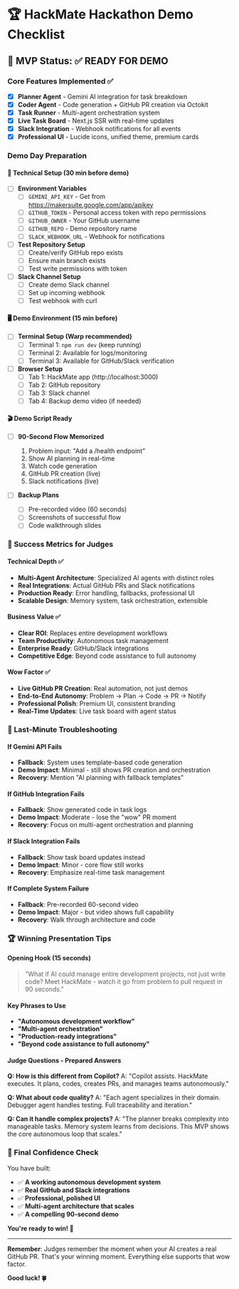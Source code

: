 # 🏆 HackMate Hackathon Demo Checklist

## 🎯 MVP Status: ✅ READY FOR DEMO

### Core Features Implemented ✅
- [x] **Planner Agent** - Gemini AI integration for task breakdown
- [x] **Coder Agent** - Code generation + GitHub PR creation via Octokit
- [x] **Task Runner** - Multi-agent orchestration system
- [x] **Live Task Board** - Next.js SSR with real-time updates
- [x] **Slack Integration** - Webhook notifications for all events
- [x] **Professional UI** - Lucide icons, unified theme, premium cards

### Demo Day Preparation

#### 🔧 Technical Setup (30 min before demo)
- [ ] **Environment Variables**
  - [ ] `GEMINI_API_KEY` - Get from https://makersuite.google.com/app/apikey
  - [ ] `GITHUB_TOKEN` - Personal access token with repo permissions
  - [ ] `GITHUB_OWNER` - Your GitHub username
  - [ ] `GITHUB_REPO` - Demo repository name
  - [ ] `SLACK_WEBHOOK_URL` - Webhook for notifications

- [ ] **Test Repository Setup**
  - [ ] Create/verify GitHub repo exists
  - [ ] Ensure main branch exists
  - [ ] Test write permissions with token

- [ ] **Slack Channel Setup**
  - [ ] Create demo Slack channel
  - [ ] Set up incoming webhook
  - [ ] Test webhook with curl

#### 🖥️ Demo Environment (15 min before)
- [ ] **Terminal Setup (Warp recommended)**
  - [ ] Terminal 1: `npm run dev` (keep running)
  - [ ] Terminal 2: Available for logs/monitoring
  - [ ] Terminal 3: Available for GitHub/Slack verification

- [ ] **Browser Setup**
  - [ ] Tab 1: HackMate app (http://localhost:3000)
  - [ ] Tab 2: GitHub repository
  - [ ] Tab 3: Slack channel
  - [ ] Tab 4: Backup demo video (if needed)

#### 🎬 Demo Script Ready
- [ ] **90-Second Flow Memorized**
  1. Problem input: "Add a /health endpoint"
  2. Show AI planning in real-time
  3. Watch code generation
  4. GitHub PR creation (live)
  5. Slack notifications (live)

- [ ] **Backup Plans**
  - [ ] Pre-recorded video (60 seconds)
  - [ ] Screenshots of successful flow
  - [ ] Code walkthrough slides

### 🎯 Success Metrics for Judges

#### Technical Depth ✅
- **Multi-Agent Architecture**: Specialized AI agents with distinct roles
- **Real Integrations**: Actual GitHub PRs and Slack notifications
- **Production Ready**: Error handling, fallbacks, professional UI
- **Scalable Design**: Memory system, task orchestration, extensible

#### Business Value ✅
- **Clear ROI**: Replaces entire development workflows
- **Team Productivity**: Autonomous task management
- **Enterprise Ready**: GitHub/Slack integrations
- **Competitive Edge**: Beyond code assistance to full autonomy

#### Wow Factor ✅
- **Live GitHub PR Creation**: Real automation, not just demos
- **End-to-End Autonomy**: Problem → Plan → Code → PR → Notify
- **Professional Polish**: Premium UI, consistent branding
- **Real-Time Updates**: Live task board with agent status

### 🚨 Last-Minute Troubleshooting

#### If Gemini API Fails
- **Fallback**: System uses template-based code generation
- **Demo Impact**: Minimal - still shows PR creation and orchestration
- **Recovery**: Mention "AI planning with fallback templates"

#### If GitHub Integration Fails
- **Fallback**: Show generated code in task logs
- **Demo Impact**: Moderate - lose the "wow" PR moment
- **Recovery**: Focus on multi-agent orchestration and planning

#### If Slack Integration Fails
- **Fallback**: Show task board updates instead
- **Demo Impact**: Minor - core flow still works
- **Recovery**: Emphasize real-time task management

#### If Complete System Failure
- **Fallback**: Pre-recorded 60-second video
- **Demo Impact**: Major - but video shows full capability
- **Recovery**: Walk through architecture and code

### 🏆 Winning Presentation Tips

#### Opening Hook (15 seconds)
> "What if AI could manage entire development projects, not just write code? Meet HackMate - watch it go from problem to pull request in 90 seconds."

#### Key Phrases to Use
- **"Autonomous development workflow"**
- **"Multi-agent orchestration"**
- **"Production-ready integrations"**
- **"Beyond code assistance to full autonomy"**

#### Judge Questions - Prepared Answers
**Q: How is this different from Copilot?**
A: "Copilot assists. HackMate executes. It plans, codes, creates PRs, and manages teams autonomously."

**Q: What about code quality?**
A: "Each agent specializes in their domain. Debugger agent handles testing. Full traceability and iteration."

**Q: Can it handle complex projects?**
A: "The planner breaks complexity into manageable tasks. Memory system learns from decisions. This MVP shows the core autonomous loop that scales."

### 🎊 Final Confidence Check

You have built:
- ✅ **A working autonomous development system**
- ✅ **Real GitHub and Slack integrations**
- ✅ **Professional, polished UI**
- ✅ **Multi-agent architecture that scales**
- ✅ **A compelling 90-second demo**

**You're ready to win! 🚀**

---

**Remember**: Judges remember the moment when your AI creates a real GitHub PR. That's your winning moment. Everything else supports that wow factor.

**Good luck! 🍀**
